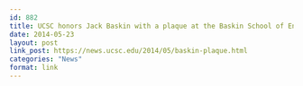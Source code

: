 ```yaml
---
id: 882
title: UCSC honors Jack Baskin with a plaque at the Baskin School of Engineering
date: 2014-05-23
layout: post
link_post: https://news.ucsc.edu/2014/05/baskin-plaque.html
categories: "News"
format: link
---
```

